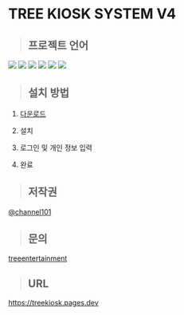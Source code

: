 # TREE KIOSK SYSTEM V4

> ## 프로젝트 언어

<img src="https://img.shields.io/badge/html5-E34F26?style=for-the-badge&logo=html5&logoColor=white">
<img src="https://img.shields.io/badge/javascript-F7DF1E?style=for-the-badge&logo=javascript&logoColor=white">
<img src="https://img.shields.io/badge/css-663399?style=for-the-badge&logo=css&logoColor=white">
<img src="https://img.shields.io/badge/firebase-DD2C00?style=for-the-badge&logo=firebase&logoColor=white">
<img src="https://img.shields.io/badge/Githubactions-2088FF?style=for-the-badge&logo=githubactions&logoColor=white">
<img src="https://img.shields.io/badge/kotlin-7F52FF?style=for-the-badge&logo=kotlin&logoColor=white">

> ## 설치 방법

1. [다운로드](https://github.com/treeentertainment/KIOSK-ANDROID/releases/latest)

2. 설치

3. 로그인 및 개인 정보 입력

4. 완료

> ## 저작권

[@channel101](https://github.com/channel101)

> ## 문의

[treeentertainment](https://github.com/treeentertainment)

> ## URL

https://treekiosk.pages.dev
